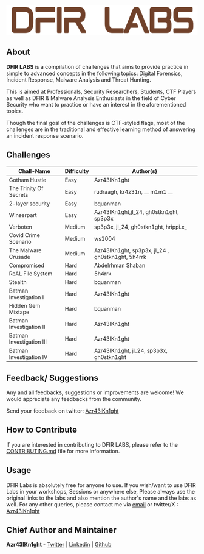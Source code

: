 ![DFIR LABS](dfir-labs-logo.png)

## About

**DFIR LABS** is a compilation of challenges that aims to provide practice in simple to advanced concepts in the following topics: Digital Forensics, Incident Response, Malware Analysis and Threat Hunting.

This is aimed at Professionals, Security Researchers, Students, CTF Players as well as DFIR & Malware Analysis Enthusiasts in the field of Cyber Security who want to practice or have an interest in the aforementioned topics.

Though the final goal of the challenges is CTF-styled flags, most of the challenges are in the traditional and effective learning method of answering an incident response scenario.

## Challenges

| **Chall-Name**            | **Difficulty** | **Author(s)**                                         |
| ---                       | ---            | ---                                                   |
| Gotham Hustle             | Easy           | Azr43lKn1ght                                          |
| The Trinity Of Secrets    | Easy           | rudraagh, kr4z31n, __ m1m1 __                         |
| 2-layer security          | Easy           | bquanman                                              |
| Winserpart                | Easy           | Azr43lKn1ght,jl_24, gh0stkn1ght, sp3p3x               |
| Verboten                  | Medium         | sp3p3x, jl_24, gh0stkn1ght, hrippi.x_                 |
| Covid Crime Scenario      | Medium         | ws1004                                                |
| The Malware Crusade       | Medium         | Azr43lKn1ght, sp3p3x, jl_24 , gh0stkn1ght, 5h4rrk     |
| Compromised               | Hard           | Abdelrhman Shaban                                     |
| ReAL File System          | Hard           | 5h4rrk                                                |
| Stealth                   | Hard           | bquanman                                              |
| Batman Investigation I    | Hard           | Azr43lKn1ght                                          |
| Hidden Gem Mixtape        | Hard           | bquanman                                              |
| Batman Investigation II   | Hard           | Azr43lKn1ght                                          |
| Batman Investigation III  | Hard           | Azr43lKn1ght                                          |
| Batman Investigation IV   | Hard           | Azr43lKn1ght, jl_24, sp3p3x, gh0stkn1ght              |

## Feedback/ Suggestions

Any and all feedbacks, suggestions or improvements are welcome! We would appreciate any feedbacks from the community. 

Send your feedback on twitter: [Azr43lKn1ght](https://twitter.com/Azr43lKn1ght)

## How to Contribute

If you are interested in contributing to DFIR LABS, please refer to the [CONTRIBUTING.md](CONTRIBUTING.md) file for more information.

## Usage

DFIR Labs is absolutely free for anyone to use. If you wish/want to use DFIR Labs in your workshops, Sessions or anywhere else, Please always use the original links to the labs and also mention the author's name and the labs as well. For any other queries, please contact me via [email](nithinchenthur@gmail.com) or twitter/X : [Azr43lKn1ght](https://twitter.com/Azr43lKn1ght)

## Chief Author and Maintainer

**Azr43lKn1ght -** [Twitter](https://twitter.com/Azr43lKn1ght) | [Linkedin](https://www.linkedin.com/in/azr43lkn1ght) | [Github](https://github.com/Azr43lKn1ght)